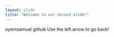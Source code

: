 ```yaml
---
layout: slide
title: "Welcome to our second slide!"
---
```

oyemsamuel github
Use the left arrow to go back!
